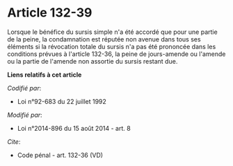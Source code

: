 # Article 132-39

Lorsque le bénéfice du sursis simple n'a été accordé que pour une partie de la peine, la condamnation est réputée non avenue
dans tous ses éléments si la révocation totale du sursis n'a pas été prononcée dans les conditions prévues à l'article
132-36, la peine de jours-amende ou l'amende ou la partie de l'amende non assortie du sursis restant due.

**Liens relatifs à cet article**

_Codifié par_:

  - Loi n°92-683 du 22 juillet 1992

_Modifié par_:

  - Loi n°2014-896 du 15 août 2014 - art. 8

_Cite_:

  - Code pénal - art. 132-36 (VD)
